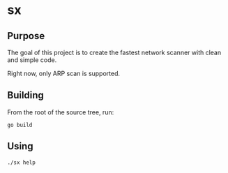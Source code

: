 # sx

## Purpose

The goal of this project is to create the fastest network scanner with clean and simple code.

Right now, only ARP scan is supported.

## Building

From the root of the source tree, run:

```
go build
```

## Using

```
./sx help
```
